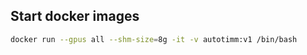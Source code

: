 <!--
 * @Author: jianzhnie
 * @Date: 2021-11-29 16:27:54
 * @LastEditTime: 2021-11-29 16:28:45
 * @LastEditors: jianzhnie
 * @Description: 
 * 
-->
## Start docker images

```sh
docker run --gpus all --shm-size=8g -it -v autotimm:v1 /bin/bash
```